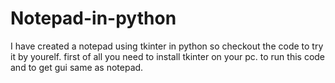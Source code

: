 # Notepad-in-python
I have created a notepad using tkinter in python so checkout the code to try it by yourelf.
first of all you need to install tkinter on your pc.
to run this code and to get gui same as notepad.
